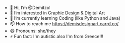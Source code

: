 - 👋 Hi, I’m @Demitzol
- 👀 I’m interested in Graphic Design & Digital Art
- 🌱 I’m currently learning Coding (like Python and Java)
- 📫 How to reach me https://demisdesignart.carrd.co/
- 😄 Pronouns: she/they
- ⚡ Fun fact: I'm autistic also I'm from Greece!!!

<!---
Demitzol/Demitzol is a ✨ special ✨ repository because its `README.md` (this file) appears on your GitHub profile.
You can click the Preview link to take a look at your changes.
--->
